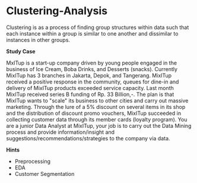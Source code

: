 # Clustering-Analysis
Clustering is as a process of finding group structures within data such that each instance within a group is similar to one another and dissimilar to instances in other groups.

**Study Case**

MxITup is a start-up company driven by young people engaged in the business of Ice Cream, Boba Drinks, and Desserts (snacks). Currently MixITup has 3 branches in Jakarta, Depok, and Tangerang. MixITup received a positive response in the community, queues for dine-in and delivery of MixITup products exceeded service capacity. Last month MixITup received series B funding of Rp. 33 Billion,-. The plan is that MixITup wants to "scale" its business to other cities and carry out massive marketing. Through the lure of a 5% discount on several items in its shop and the distribution of discount promo vouchers, MixITup succeeded in collecting customer data through its member cards (loyalty program). You are a junior Data Analyst at MixITup, your job is to carry out the Data Mining process and provide information/insight and suggestions/recommendations/strategies to the company via data.

**Hints**
- Preprocessing
- EDA
- Customer Segmentation
